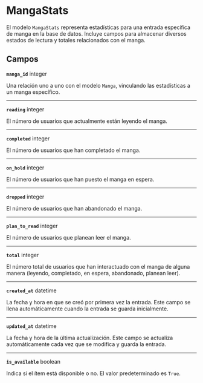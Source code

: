 # MangaStats <Badge type="danger" text="model" />

El modelo `MangaStats` representa estadísticas para una entrada específica de manga en la base de datos. Incluye campos para almacenar diversos estados de lectura y totales relacionados con el manga.

## Campos

**`manga_id`** integer

Una relación uno a uno con el modelo `Manga`, vinculando las estadísticas a un manga específico.

---

**`reading`** integer

El número de usuarios que actualmente están leyendo el manga.

---

**`completed`** integer

El número de usuarios que han completado el manga.

---

**`on_hold`** integer

El número de usuarios que han puesto el manga en espera.

---

**`dropped`** integer

El número de usuarios que han abandonado el manga.

---

**`plan_to_read`** integer

El número de usuarios que planean leer el manga.

---

**`total`** integer

El número total de usuarios que han interactuado con el manga de alguna manera (leyendo, completado, en espera, abandonado, planean leer).

---

**`created_at`** datetime

La fecha y hora en que se creó por primera vez la entrada. Este campo se llena automáticamente cuando la entrada se guarda inicialmente.

---

**`updated_at`** datetime

La fecha y hora de la última actualización. Este campo se actualiza automáticamente cada vez que se modifica y guarda la entrada.

---

**`is_available`** boolean

Indica si el ítem está disponible o no. El valor predeterminado es `True`.
